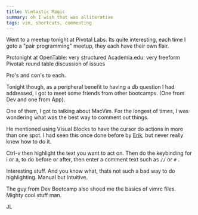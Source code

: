 ```yaml
---
title: Vimtastic Magic
summary: oh I wish that was alliterative
tags: vim, shortcuts, commenting
--- 
```


Went to a meetup tonight at Pivotal Labs. Its quite interesting, each
time I goto a "pair programming" meetup, they each have their own flair.

Protonight at OpenTable: very structured
Academia.edu: very freeform
Pivotal: round table discussion of issues

Pro's and con's to each.  

Tonight though, as a peripheral benefit to having a db question I had
addressed, I got to meet some friends from other bootcamps. (One from
Dev and one from App).

One of them, I got to talking about MacVim.  For the longest of times, I
was wondering what was the best way to comment out things.  

He mentioned using Visual Blocks to have the cursor do actions in more
than one spot.  I had seen this once done before by
[Erik](http://www.github.com/sferik), but never really knew how to do
it.

Ctrl-v then highlight the text you want to act on.  Then do the
keybinding for i or a, to do before or after, then enter a comment text
such as `//` or `#` .

Interesting stuff.  And you know what, thats not such a bad way to do
highlighting.  Manual but intuitive.  

The guy from Dev Bootcamp also shoed me the basics of vimrc files.
Mighty cool stuff man.


JL
